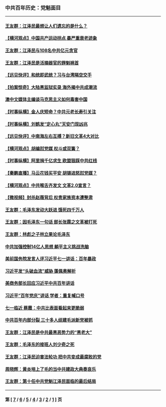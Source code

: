 ### 中共百年历史：党魁面目
---
#### [王友群：江泽民最想让人们遗忘的是什么？](../../pages/nf1176107/n13408949.md?12220430) 
#### [【横河观点】中国共产运动拐点 暴严重衰老迹象](../../pages/nf1176107/n13388333.md?12220430) 
#### [王友群：江泽民与108名中共亿元贪官](../../pages/nf1176107/n13352358.md?12220430) 
#### [王友群：江泽民是活摘器官的罪魁祸首](../../pages/nf1176107/n13336903.md?12220430) 
#### [【远见快评】和统即武统？习与台湾隔空交手](../../pages/nf1176107/n13297739.md?12220430) 
#### [【拍案惊奇】大陆黑监狱实录 海外揭中共成潮流](../../pages/nf1176107/n13288853.md?12220430) 
#### [澳中文媒体主编谈马克思主义如何毒害中国](../../pages/nf1176107/n13257387.md?12220430) 
#### [【时事纵横】金人庆短命？中共元老长寿引关注](../../pages/nf1176107/n13217934.md?12220430) 
#### [【时事纵横】刘鹤发“定心丸”天安门现凶兆](../../pages/nf1176107/n13215416.md?12220430) 
#### [【远见快评】中南海左右互搏？新旧文革4大对比](../../pages/nf1176107/n13214745.md?12220430) 
#### [【横河观点】胡编怼党媒 权斗或双簧？](../../pages/nf1176107/n13210864.md?12220430) 
#### [【时事纵横】阿里捐千亿求生 欧盟狠踩中共红线](../../pages/nf1176107/n13206431.md?12220430) 
#### [【秦鹏直播】马云花钱买平安 胡锡进怒怼党媒？](../../pages/nf1176107/n13206392.md?12220430) 
#### [【横河观点】中共喉舌齐发文 文革2.0宣言？](../../pages/nf1176107/n13201248.md?12220430) 
#### [【微视频】封杀赵薇背后 权贵家族资本遭整肃](../../pages/nf1176107/n13197798.md?12220430) 
#### [王友群：毛泽东发动大跃进 饿死四千万人](../../pages/nf1176107/n13177158.md?12220430) 
#### [王友群：因毛泽东一句话 部长张霖之文革被打死](../../pages/nf1176107/n13161711.md?12220430) 
#### [王友群：林彪之子林立果论毛泽东](../../pages/nf1176107/n13128622.md?12220430) 
#### [中共加强控制14亿人思想 躺平主义挑战洗脑](../../pages/nf1176107/n13094299.md?12220430) 
#### [美前国务院发言人评习近平七一讲话：百年暴政](../../pages/nf1176107/n13066986.md?12220430) 
#### [习近平发“头破血流”威胁 蓬佩奥解析](../../pages/nf1176107/n13063604.md?12220430) 
#### [美商务部长回应习近平中共百年讲话](../../pages/nf1176107/n13062903.md?12220430) 
#### [习近平“百年党庆”讲话 学者：重复喊口号](../../pages/nf1176107/n13061411.md?12220430) 
#### [七一临近 蔡霞：中共比表面看起来更脆弱](../../pages/nf1176107/n13056418.md?12220430) 
#### [中共百年内部分裂 三十多人组建毛派新党被抓](../../pages/nf1176107/n13044023.md?12220430) 
#### [王友群：江泽民是中共最黑恶势力的“黑老大”](../../pages/nf1176107/n13022180.md?12220430) 
#### [王友群：毛泽东的接班人刘少奇之死](../../pages/nf1176107/n12991772.md?12220430) 
#### [王友群：江泽民迫害法轮功 把中共变成最腐败的党](../../pages/nf1176107/n12947347.md?12220430) 
#### [周晓辉：黄炎培上了毛的当中共建政大典奏哀乐](../../pages/nf1176107/n12942780.md?12220430) 
#### [王友群：第十任中共党魁江泽民面临的最后结局](../../pages/nf1176107/n12933748.md?12220430) 

---
#### 第 [ [7](./7.md?12220430) / [6](./6.md?12220430) / [5](./5.md?12220430) / [4](./4.md?12220430) / [3](./3.md?12220430) / [2](./2.md?12220430) / [1](./1.md?12220430) ] 页
